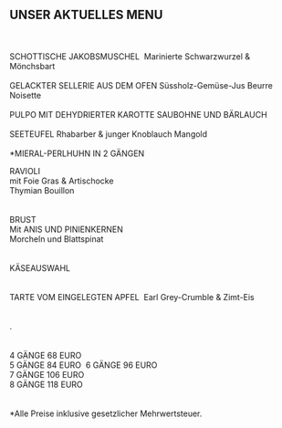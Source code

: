## UNSER AKTUELLES MENU
<br>
<br>
SCHOTTISCHE JAKOBSMUSCHEL  
Marinierte Schwarzwurzel & Mönchsbart  
<br>
<br>
GELACKTER SELLERIE AUS DEM OFEN  
Süssholz-Gemüse-Jus  
Beurre Noisette  
<br>
<br>
PULPO MIT DEHYDRIERTER KAROTTE  
SAUBOHNE UND BÄRLAUCH  
<br>
<br>
SEETEUFEL   
Rhabarber & junger Knoblauch  
Mangold  
<br>
<br>
*MIERAL-PERLHUHN IN 2 GÄNGEN  
  
RAVIOLI  
mit Foie Gras & Artischocke  
Thymian Bouillon  
<br>
<br>
BRUST  
Mit ANIS UND PINIENKERNEN  
Morcheln und Blattspinat  
<br>
<br>
KÄSEAUSWAHL  
<br>
<br>
TARTE VOM EINGELEGTEN APFEL  
Earl Grey-Crumble & Zimt-Eis  
<br>
<br>
.  
<br>
<br>
4 GÄNGE 68 EURO  
5 GÄNGE 84 EURO  
6 GÄNGE 96 EURO  
7 GÄNGE 106 EURO  
8 GÄNGE 118 EURO  
<br>
<br>
*Alle Preise inklusive gesetzlicher Mehrwertsteuer.



